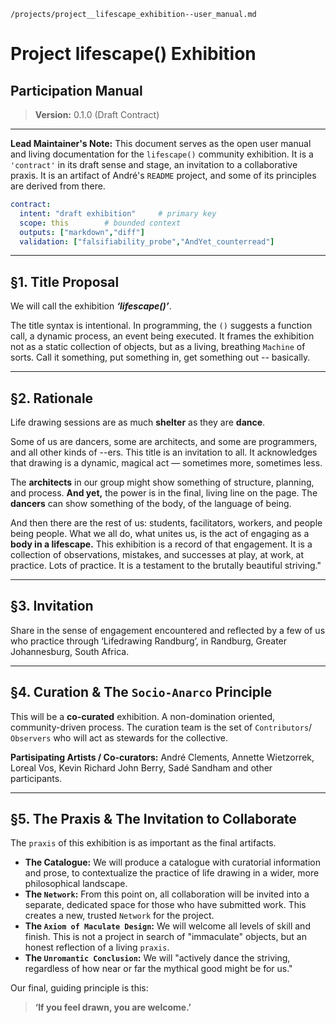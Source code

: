 `/projects/project__lifescape_exhibition--user_manual.md`

# Project **lifescape()** Exhibition
## Participation Manual

> **Version:** 0.1.0 (Draft Contract)

---
**Lead Maintainer's Note:** This document serves as the open user manual and living documentation for the `lifescape()` community exhibition. It is a `'contract'` in its draft sense and stage, an invitation to a collaborative praxis. It is an artifact of André's  `README` project, and some of its principles are derived from there.

```yaml
contract:
  intent: "draft exhibition"     # primary key
  scope: this        # bounded context
  outputs: ["markdown","diff"]
  validation: ["falsifiability_probe","AndYet_counterread"]
```

---

## §1. Title Proposal

We will call the exhibition ***‘lifescape()’***.

The title syntax is intentional. In programming, the `()` suggests a function call, a dynamic process, an event being executed. It frames the exhibition not as a static collection of objects, but as a living, breathing `Machine` of sorts. Call it something, put something in, get something out -- basically.

---

## §2. Rationale

Life drawing sessions are as much **shelter** as they are **dance**.

Some of us are dancers, some are architects, and some are programmers, and all other kinds of --ers. This title is an invitation to all. It acknowledges that drawing is a dynamic, magical act — sometimes more, sometimes less.

The **architects** in our group might show something of structure, planning, and process. **And yet,** the power is in the final, living line on the page. The **dancers** can show something of the body, of the language of being.

And then there are the rest of us: students, facilitators, workers, and people being people. What we all do, what unites us, is the act of engaging as a **body in a lifescape.** This exhibition is a record of that engagement. It is a collection of observations, mistakes, and successes at play, at work, at practice. Lots of practice. It is a testament to the brutally beautiful striving."

---

## §3. Invitation

Share in the sense of engagement encountered and reflected by a few of us who practice through ‘Lifedrawing Randburg’, in Randburg, Greater Johannesburg, South Africa.

---

## §4. Curation & The `Socio-Anarco` Principle

This will be a **co-curated** exhibition. A non-domination oriented, community-driven process. The curation team is the set of `Contributors`/  `Observers` who will act as stewards for the collective.

**Partisipating Artists / Co-curators:** André Clements, Annette Wietzorrek, Loreal Vos, Kevin Richard John Berry, Sadé Sandham and other participants.

---

## §5. The Praxis & The Invitation to Collaborate

The `praxis` of this exhibition is as important as the final artifacts.

-   **The Catalogue:** We will produce a catalogue with curatorial information and prose, to contextualize the practice of life drawing in a wider, more philosophical landscape.
-   **The `Network`:** From this point on, all collaboration will be invited into a separate, dedicated space for those who have submitted work. This creates a new, trusted `Network` for the project.
-   **The `Axiom of Maculate Design`:** We will welcome all levels of skill and finish. This is not a project in search of "immaculate" objects, but an honest reflection of a living `praxis`.
-   **The `Unromantic Conclusion`:** We will "actively dance the striving, regardless of how near or far the mythical good might be for us."

Our final, guiding principle is this:
> **‘If you feel drawn, you are welcome.’**